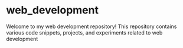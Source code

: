 # web_development

Welcome to my web development repository! This repository contains various code snippets, projects, and experiments related to web development